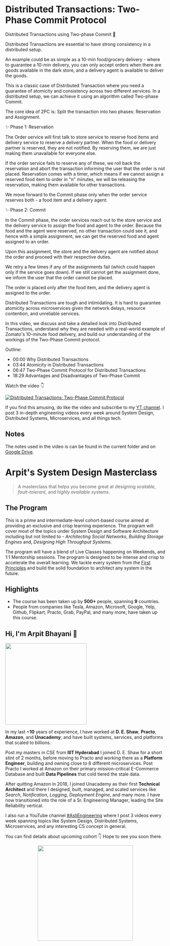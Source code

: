 Distributed Transactions: Two-Phase Commit Protocol
===


Distributed Transactions using Two-phase Commit 🔆

Distributed Transactions are essential to have strong consistency in a distributed setup.

An example could be as simple as a 10-min food/grocery delivery - where to guarantee a 10-min delivery, you can only accept orders when there are goods available in the dark store, and a delivery agent is available to deliver the goods.

This is a classic case of Distributed Transaction where you need a guarantee of atomicity and consistency across two different services. In a distributed setup, we can achieve it using an algorithm called Two-phase Commit.

The core idea of 2PC is: Split the transaction into two phases: Reservation and Assignment.

✨ Phase 1: Reservation

The Order service will first talk to store service to reserve food items and delivery service to reserve a delivery partner. When the food or delivery partner is reserved, they are not notified. By reserving them, we are just making them unavailable for everyone else.

If the order service fails to reserve any of these, we roll back the reservation and abort the transaction informing the user that the order is not placed. Reservation comes with a timer, which means if we cannot assign a reserved food item to order in "n" minutes, we will be releasing the reservation, making them available for other transactions.

We move forward to the Commit phase only when the order service reserves both - a food item and a delivery agent.

✨ Phase 2: Commit

In the Commit phase, the order services reach out to the store service and the delivery service to assign the food and agent to the order. Because the food and the agent were reserved, no other transaction could see it, and hence with a simple assignment, we can get the reserved food and agent assigned to an order.

Upon this assignment, the store and the delivery agent are notified about the order and proceed with their respective duties.

We retry a few times if any of the assignments fail (which could happen only if the service goes down). If we still cannot get the assignment done, we inform the user that the order cannot be placed.

The order is placed only after the food item, and the delivery agent is assigned to the order.


Distributed Transactions are tough and intimidating. It is hard to guarantee atomicity across microservices given the network delays, resource contention, and unreliable services.

In this video, we discuss and take a detailed look into Distributed Transactions, understand why they are needed with a real-world example of Zomato's 10-minute food delivery, and build our understanding of the workings of the Two-Phase Commit protocol.

Outline:

 - 00:00 Why Distributed Transactions
 - 03:44 Atomicity in Distributed Transactions
 - 06:47 Two-Phase Commit Protocol for Distributed Transactions
 - 18:29 Advantages and Disadvantages of Two-Phase Commit

Watch the video 👇‍

[![Distributed Transactions: Two-Phase Commit Protocol](https://i.ytimg.com/vi/7FgU1D4EnpQ/mqdefault.jpg)](https://www.youtube.com/watch?v=7FgU1D4EnpQ)

If you find this amusing, do like the video and subscribe to my [YT channel](asliengineering.com). I post 3 in-depth engineering videos every week around System Design, Distributed Systems, Microservices, and all things tech.


## Notes

The notes used in the video is can be found in the current folder and on [Google Drive](https://drive.google.com/file/d/18WDFAstffIe_vGbtTz_CS117XhvDcBx3/view).


# Arpit's System Design Masterclass

> A masterclass that helps you become great at designing _scalable_, _fault-tolerant_, and _highly available_ systems.

## The Program

This is a prime and intermediate-level cohort-based course aimed at providing an exclusive and crisp learning experience. The program will cover most of the topics under System Design and Software Architecture including but not limited to - _Architecting Social Networks_, _Building Storage Engines_ and, _Designing High Throughput Systems_.

The program will have a blend of Live Classes happening on Weekends, and 1:1 Mentorship sessions. The program is designed to be intense and crisp to accelerate the overall learning. We tackle every system from the [First Principles](https://en.wikipedia.org/wiki/First_principle) and build the solid foundation to architect any system in the future.


## Highlights

 - The course has been taken up by __500+__ people, spanning __9__ countries.
 - People from companies like Tesla, Amazon, Microsoft, Google, Yelp, Github, Flipkart, Practo, Grab, PayPal, and many more, have taken up this course.


## Hi, I'm Arpit Bhayani 👋

<img width="256px" src="https://arpitbhayani.me/static/img/arpit.jpg" />

In my last **~10** years of experience, I have worked at **D. E. Shaw**, **Practo**, **Amazon**, and **Unacademy**; and have built systems, services, and platforms that scaled to billions.

Post my masters in CSE from **IIIT Hyderabad** I joined D. E. Shaw for a short stint of 2 months, before moving to Practo and working there as a **Platform Engineer**, building and owning close to 8 different microservices. Post Practo I worked at Amazon on their primary mission-critical E-Commerce Database and built **Data Pipelines** that cold tiered the stale data.

After quitting Amazon in 2018, I joined Unacademy as their first **Technical Architect** and there I designed, built, managed, and scaled services like _Search_, _Notification_, _Logging_, _Deployment Engine_, and many more. I have now transitioned into the role of a Sr. Engineering Manager, leading the Site Reliability vertical.

I also run a YouTube channel [#AsliEngineering](https://www.youtube.com/c/ArpitBhayani) where I post 3 videos every week spanning topics like System Design, Distributed Systems, Microservices, and any interesting CS concept in general.

You can find details about upcoming cohort 👇‍ Hope to see you soon there.

<center>
<a target="_blank" href="https://arpitbhayani.me/masterclass">
<img src="https://user-images.githubusercontent.com/4745789/137859181-d4499cf4-ce65-4466-8b88-a078ece0f081.PNG" width="300px" />
</a>
</center>